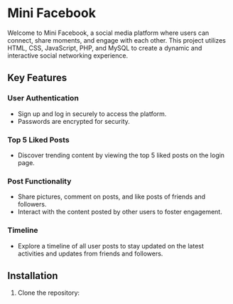# Mini Facebook

Welcome to Mini Facebook, a social media platform where users can connect, share moments, and engage with each other. This project utilizes HTML, CSS, JavaScript, PHP, and MySQL to create a dynamic and interactive social networking experience.

## Key Features

### User Authentication
- Sign up and log in securely to access the platform.
- Passwords are encrypted for security.

### Top 5 Liked Posts
- Discover trending content by viewing the top 5 liked posts on the login page.

### Post Functionality
- Share pictures, comment on posts, and like posts of friends and followers.
- Interact with the content posted by other users to foster engagement.

### Timeline
- Explore a timeline of all user posts to stay updated on the latest activities and updates from friends and followers.

## Installation

1. Clone the repository:
